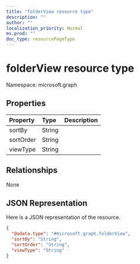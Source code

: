 ```yaml
---
title: "folderView resource type"
description: ""
author: ""
localization_priority: Normal
ms.prod: ""
doc_type: resourcePageType
---
```


# folderView resource type


Namespace: microsoft.graph



## Properties
|Property|Type|Description|
|:---|:---|:---|
|sortBy|String||
|sortOrder|String||
|viewType|String||

## Relationships
None

## JSON Representation
Here is a JSON representation of the resource.
<!-- {
  "blockType": "resource",
  "@odata.type": "microsoft.graph.folderView"
}
-->
``` json
{
  "@odata.type": "#microsoft.graph.folderView",
  "sortBy": "String",
  "sortOrder": "String",
  "viewType": "String"
}
```

